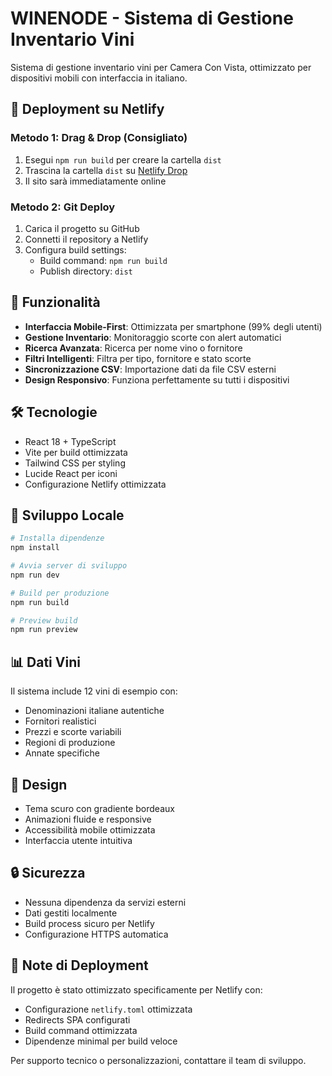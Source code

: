 # WINENODE - Sistema di Gestione Inventario Vini

Sistema di gestione inventario vini per Camera Con Vista, ottimizzato per dispositivi mobili con interfaccia in italiano.

## 🚀 Deployment su Netlify

### Metodo 1: Drag & Drop (Consigliato)
1. Esegui `npm run build` per creare la cartella `dist`
2. Trascina la cartella `dist` su [Netlify Drop](https://app.netlify.com/drop)
3. Il sito sarà immediatamente online

### Metodo 2: Git Deploy
1. Carica il progetto su GitHub
2. Connetti il repository a Netlify
3. Configura build settings:
   - Build command: `npm run build`
   - Publish directory: `dist`

## 📱 Funzionalità

- **Interfaccia Mobile-First**: Ottimizzata per smartphone (99% degli utenti)
- **Gestione Inventario**: Monitoraggio scorte con alert automatici
- **Ricerca Avanzata**: Ricerca per nome vino o fornitore
- **Filtri Intelligenti**: Filtra per tipo, fornitore e stato scorte
- **Sincronizzazione CSV**: Importazione dati da file CSV esterni
- **Design Responsivo**: Funziona perfettamente su tutti i dispositivi

## 🛠️ Tecnologie

- React 18 + TypeScript
- Vite per build ottimizzata
- Tailwind CSS per styling
- Lucide React per iconi
- Configurazione Netlify ottimizzata

## 🔧 Sviluppo Locale

```bash
# Installa dipendenze
npm install

# Avvia server di sviluppo
npm run dev

# Build per produzione
npm run build

# Preview build
npm run preview
```

## 📊 Dati Vini

Il sistema include 12 vini di esempio con:
- Denominazioni italiane autentiche
- Fornitori realistici
- Prezzi e scorte variabili
- Regioni di produzione
- Annate specifiche

## 🎨 Design

- Tema scuro con gradiente bordeaux
- Animazioni fluide e responsive
- Accessibilità mobile ottimizzata
- Interfaccia utente intuitiva

## 🔒 Sicurezza

- Nessuna dipendenza da servizi esterni
- Dati gestiti localmente
- Build process sicuro per Netlify
- Configurazione HTTPS automatica

## 📝 Note di Deployment

Il progetto è stato ottimizzato specificamente per Netlify con:
- Configurazione `netlify.toml` ottimizzata
- Redirects SPA configurati
- Build command ottimizzata
- Dipendenze minimal per build veloce

Per supporto tecnico o personalizzazioni, contattare il team di sviluppo.